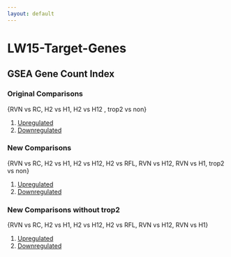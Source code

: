 ```yaml
---
layout: default
---
```


# LW15-Target-Genes
## GSEA Gene Count Index

### Original Comparisons
{RVN vs RC, H2 vs H1, H2 vs H12 , trop2 vs non}
1. [Upregulated](/LW15-Target-Genes/Common%20Genes/Original%20Comparisons/OriginalComparisons_Up_GeneTable.html)
2. [Downregulated](/LW15-Target-Genes/Common%20Genes/Original%20Comparisons/OriginalComparisons_Down_GeneTable.html)

### New Comparisons
{RVN vs RC, H2 vs H1, H2 vs H12, H2 vs RFL, RVN vs H12, RVN vs H1, trop2 vs non}
1. [Upregulated](/LW15-Target-Genes/Common%20Genes/New%20Comparisons/NewComparisons_Up_GeneTable.html)
2. [Downregulated](/LW15-Target-Genes/Common%20Genes/New%20Comparisons/NewComparisons_Down_GeneTable.html)

### New Comparisons without trop2
{RVN vs RC, H2 vs H1, H2 vs H12, H2 vs RFL, RVN vs H12, RVN vs H1}
1. [Upregulated](/LW15-Target-Genes/Common%20Genes/New%20Comparisons/Without%20trop2/_Up_GeneTable.html)
2. [Downregulated](/LW15-Target-Genes/Common%20Genes/New%20Comparisons/Without%20trop2/_Down_GeneTable.htm)
